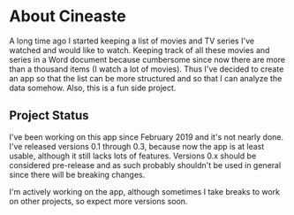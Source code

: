 # About Cineaste

A long time ago I started keeping a list of movies and TV series I've watched and would like to watch. Keeping track of all these movies and series in a Word document because cumbersome since now there are more than a thousand items \(I watch a lot of movies\). Thus I've decided to create an app so that the list can be more structured and so that I can analyze the data somehow. Also, this is a fun side project.

## Project Status

I've been working on this app since February 2019 and it's not nearly done. I've released versions 0.1 through 0.3, because now the app is at least usable, although it still lacks lots of features. Versions 0.x should be considered pre-release and as such probably shouldn't be used in general since there will be breaking changes.

I'm actively working on the app, although sometimes I take breaks to work on other projects, so expect more versions soon.

